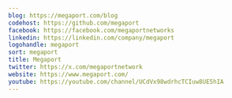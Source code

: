 ```yaml
---
blog: https://megaport.com/blog
codehost: https://github.com/megaport
facebook: https://facebook.com/megaportnetworks
linkedin: https://linkedin.com/company/megaport
logohandle: megaport
sort: megaport
title: Megaport
twitter: https://x.com/megaportnetwork
website: https://www.megaport.com/
youtube: https://youtube.com/channel/UCdVx98wdrhcTCIuw8UE5hIA
---
```

